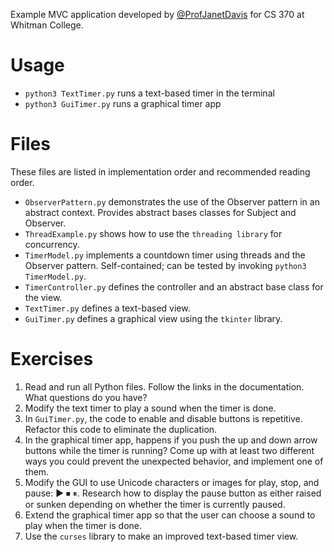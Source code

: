 Example MVC application developed by [@ProfJanetDavis](https://github.com/ProfJanetDavis) for CS 370 at Whitman College.

# Usage
- `python3 TextTimer.py` runs a text-based timer in the terminal
- `python3 GuiTimer.py` runs a graphical timer app

# Files
These files are listed in implementation order and recommended reading order.
- `ObserverPattern.py` demonstrates the use of the Observer pattern in an abstract context. Provides abstract bases classes for Subject and Observer.
- `ThreadExample.py` shows how to use the `threading library` for concurrency.
- `TimerModel.py` implements a countdown timer using threads and the Observer pattern. Self-contained; can be tested by invoking `python3 TimerModel.py`.
- `TimerController.py` defines the controller and an abstract base class for the view.
- `TextTimer.py` defines a text-based view.
- `GuiTimer.py` defines a graphical view using the `tkinter` library.

# Exercises
1. Read and run all Python files. Follow the links in the documentation. What questions do you have?
2. Modify the text timer to play a sound when the timer is done.
3. In `GuiTimer.py`, the code to enable and disable buttons is repetitive. Refactor this code to eliminate the duplication.
4. In the graphical timer app, happens if you push the up and down arrow buttons while the timer is running? Come up with at least two different ways you could prevent the unexpected behavior, and implement one of them.
5. Modify the GUI to use Unicode characters or images for play, stop, and pause: ▶ ⏹ ⏸. Research how to display the pause button as either raised or sunken depending on whether the timer is currently paused.
5. Extend the graphical timer app so that the user can choose a sound to play when the timer is done.
7. Use the `curses` library to make an improved text-based timer view.
